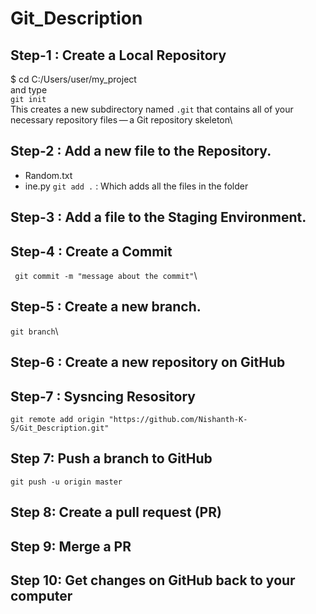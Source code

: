 # Git_Description
## Step-1 : Create a Local Repository
$ cd C:/Users/user/my_project\
and type\
`git init`\
This creates a new subdirectory named `.git` that contains all of your necessary repository files — a Git repository skeleton\
## Step-2 : Add a new file to the Repository.
- Random.txt
- ine.py 
`git add .` : Which adds all the files in the folder
## Step-3 : Add a file to the Staging Environment.

## Step-4 : Create a Commit
` git commit -m "message about the commit"`\

## Step-5 : Create a new branch.
`git branch`\

## Step-6 : Create a new repository on GitHub

## Step-7 : Sysncing Resository 
`git remote add origin "https://github.com/Nishanth-K-S/Git_Description.git"`
## Step 7: Push a branch to GitHub
`git push -u origin master`
## Step 8: Create a pull request (PR)

## Step 9: Merge a PR

## Step 10: Get changes on GitHub back to your computer
